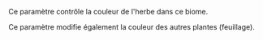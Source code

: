 Ce paramètre contrôle la couleur de l'herbe dans ce biome.

Ce paramètre modifie également la couleur des autres plantes (feuillage).